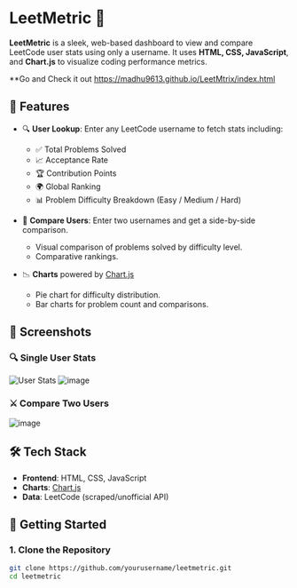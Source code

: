 # LeetMetric 🚀

**LeetMetric** is a sleek, web-based dashboard to view and compare LeetCode user stats using only a username. It uses **HTML, CSS, JavaScript**, and **Chart.js** to visualize coding performance metrics.

**Go and Check it out
https://madhu9613.github.io/LeetMtrix/index.html


## 🌟 Features

- 🔍 **User Lookup**: Enter any LeetCode username to fetch stats including:
  - ✅ Total Problems Solved
  - 📈 Acceptance Rate
  - 🏆 Contribution Points
  - 🌍 Global Ranking
  - 📊 Problem Difficulty Breakdown (Easy / Medium / Hard)

- 👥 **Compare Users**: Enter two usernames and get a side-by-side comparison.
  - Visual comparison of problems solved by difficulty level.
  - Comparative rankings.

- 📉 **Charts** powered by [Chart.js](https://www.chartjs.org/)
  - Pie chart for difficulty distribution.
  - Bar charts for problem count and comparisons.

## 📸 Screenshots

### 🔍 Single User Stats
![User Stats](screenshots/user-stats.png)
![image](https://github.com/user-attachments/assets/e4972822-090c-452a-becd-b1aa1970889f)

### ⚔️ Compare Two Users
![image](https://github.com/user-attachments/assets/5b112983-b88c-41dd-9360-9fff661fffdd)


## 🛠️ Tech Stack

- **Frontend**: HTML, CSS, JavaScript
- **Charts**: [Chart.js](https://www.chartjs.org/)
- **Data**: LeetCode (scraped/unofficial API)

## 🚀 Getting Started

### 1. Clone the Repository

```bash
git clone https://github.com/yourusername/leetmetric.git
cd leetmetric
